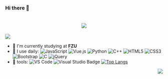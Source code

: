 ### Hi there 👋

<h1 align="center">
  <img src="https://readme-typing-svg.herokuapp.com/?lines=console.log(%22Hello%2C%20World!%22);Hello%2C%20World!&center=true&size=30A&color=000000&font=Fira+Code&pause=1000&width=500">
</h1>

<img src="https://cdn.jsdelivr.net/gh/sun0225SUN/sun0225SUN/assets/images/coding.gif"/><br>

- 🏢 I'm currently studying at **FZU**
- 🚀 I use daily:
  ![JavaScript](https://img.shields.io/badge/-JavaScript-black?style=plastic&logo=javascript)
  ![Vue.js](https://img.shields.io/badge/Vue.js-4FC08D?logo=vuedotjs&logoColor=fff&style=flat)
  ![Python](https://img.shields.io/badge/-Python-8fcfd1?style=plastic&logo=Python)
  ![C++](https://img.shields.io/badge/-C++-00599C?style=plastic&logo=c)
  ![HTML5](https://img.shields.io/badge/-HTML5-E34F26?style=plastic&logo=html5&logoColor=white)
  ![CSS3](https://img.shields.io/badge/-CSS3-1572B6?style=plastic&logo=css3)
  ![Bootstrap](https://img.shields.io/badge/-Bootstrap-563D7C?style=plastic&logo=bootstrap)
  ![C](https://img.shields.io/badge/C-A8B9CC?logo=c&logoColor=fff&style=flat)
  ![jQuery](https://img.shields.io/badge/jQuery-0769AD?logo=jquery&logoColor=fff&style=flat)
 - 🧰 tools:
  ![VS Code](https://img.shields.io/badge/-VS%20Code-007ACC?style=plastic&logo=visual-studio-code) 
  ![Visual Studio Badge](https://img.shields.io/badge/Visual%20Studio-5C2D91?logo=visualstudio&logoColor=fff&style=flat)
  [![Top Langs](https://github-readme-stats.vercel.app/api/top-langs/?username=xiaoyangii&layout=compact)](https://github.com/xiaoyangii/github-readme-stats)
  <img align="right" src="https://github-readme-stats.vercel.app/api?username=xiaoyangii&show_icons=true&icon_color=CE1D2D&text_color=718096&bg_color=ffffff&hide_title=true" />
